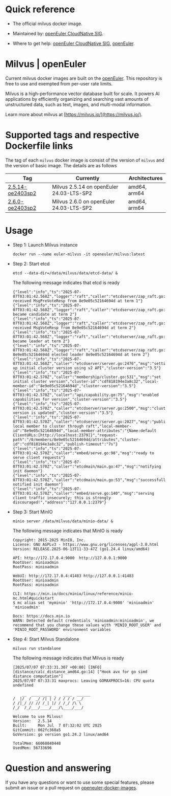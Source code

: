 # Quick reference

- The official milvus docker image.

- Maintained by: [openEuler CloudNative SIG](https://gitee.com/openeuler/cloudnative).

- Where to get help: [openEuler CloudNative SIG](https://gitee.com/openeuler/cloudnative), [openEuler](https://gitee.com/openeuler/community).

# Milvus | openEuler
Current milvus docker images are built on the [openEuler](https://repo.openeuler.org/). This repository is free to use and exempted from per-user rate limits.

Milvus is a high-performance vector database built for scale. It powers AI applications by efficiently organizing and searching vast amounts of unstructured data, such as text, images, and multi-modal information.

Learn more about milvus at [https://milvus.io/](https://milvus.io/).

# Supported tags and respective Dockerfile links
The tag of each `milvus` docker image is consist of the version of `milvus` and the version of basic image. The details are as follows

| Tag                                                                                                                                 | Currently                                | Architectures |
|-------------------------------------------------------------------------------------------------------------------------------------|------------------------------------------|---------------|
| [2.5.14-oe2403sp2](https://gitee.com/openeuler/openeuler-docker-images/blob/master/Database/milvus/2.5.14/24.03-lts-sp2/Dockerfile) | Milvus 2.5.14 on openEuler 24.03-LTS-SP2 | amd64, arm64  |
| [2.6.0-oe2403sp2](https://gitee.com/openeuler/openeuler-docker-images/blob/master/Database/milvus/2.6.0/24.03-lts-sp2/Dockerfile)   | Milvus 2.6.0 on openEuler 24.03-LTS-SP2  | amd64, arm64  |

# Usage

- Step 1: Launch Milvus instance
    ```
    docker run --name euler-milvus -it openeuler/milvus:latest
    ```
- Step 2: Start etcd
	```
    etcd --data-dir=/data/milvus/data/etcd-data/ &
    ```
    The following message indicates that etcd is ready
    ```
    {"level":"info","ts":"2025-07-07T03:01:42.568Z","logger":"raft","caller":"etcdserver/zap_raft.go:77","msg":"8e9e05c52164694d received MsgPreVoteResp from 8e9e05c52164694d at term 1"}
    {"level":"info","ts":"2025-07-07T03:01:42.568Z","logger":"raft","caller":"etcdserver/zap_raft.go:77","msg":"8e9e05c52164694d became candidate at term 2"}
    {"level":"info","ts":"2025-07-07T03:01:42.568Z","logger":"raft","caller":"etcdserver/zap_raft.go:77","msg":"8e9e05c52164694d received MsgVoteResp from 8e9e05c52164694d at term 2"}
    {"level":"info","ts":"2025-07-07T03:01:42.568Z","logger":"raft","caller":"etcdserver/zap_raft.go:77","msg":"8e9e05c52164694d became leader at term 2"}
    {"level":"info","ts":"2025-07-07T03:01:42.568Z","logger":"raft","caller":"etcdserver/zap_raft.go:77","msg":"raft.node: 8e9e05c52164694d elected leader 8e9e05c52164694d at term 2"}
    {"level":"info","ts":"2025-07-07T03:01:42.568Z","caller":"etcdserver/server.go:2476","msg":"setting up initial cluster version using v2 API","cluster-version":"3.5"}
    {"level":"info","ts":"2025-07-07T03:01:42.570Z","caller":"membership/cluster.go:531","msg":"set initial cluster version","cluster-id":"cdf818194e3a8c32","local-member-id":"8e9e05c52164694d","cluster-version":"3.5"}
    {"level":"info","ts":"2025-07-07T03:01:42.570Z","caller":"api/capability.go:75","msg":"enabled capabilities for version","cluster-version":"3.5"}
    {"level":"info","ts":"2025-07-07T03:01:42.570Z","caller":"etcdserver/server.go:2500","msg":"cluster version is updated","cluster-version":"3.5"}
    {"level":"info","ts":"2025-07-07T03:01:42.570Z","caller":"etcdserver/server.go:2027","msg":"published local member to cluster through raft","local-member-id":"8e9e05c52164694d","local-member-attributes":"{Name:default ClientURLs:[http://localhost:2379]}","request-path":"/0/members/8e9e05c52164694d/attributes","cluster-id":"cdf818194e3a8c32","publish-timeout":"7s"}
    {"level":"info","ts":"2025-07-07T03:01:42.570Z","caller":"embed/serve.go:98","msg":"ready to serve client requests"}
    {"level":"info","ts":"2025-07-07T03:01:42.570Z","caller":"etcdmain/main.go:47","msg":"notifying init daemon"}
    {"level":"info","ts":"2025-07-07T03:01:42.570Z","caller":"etcdmain/main.go:53","msg":"successfully notified init daemon"}
    {"level":"info","ts":"2025-07-07T03:01:42.570Z","caller":"embed/serve.go:140","msg":"serving client traffic insecurely; this is strongly discouraged!","address":"127.0.0.1:2379"}
    ```
- Step 3: Start MinIO
    ```
    minio server /data/milvus/data/minio-data/ &
    ```
    The following message indicates that MinIO is ready
    ```
    Copyright: 2015-2025 MinIO, Inc.
    License: GNU AGPLv3 - https://www.gnu.org/licenses/agpl-3.0.html
    Version: RELEASE.2025-06-13T11-33-47Z (go1.24.4 linux/amd64)

    API: http://172.17.0.4:9000  http://127.0.0.1:9000
    RootUser: minioadmin
    RootPass: minioadmin

    WebUI: http://172.17.0.4:41483 http://127.0.0.1:41483
    RootUser: minioadmin
    RootPass: minioadmin

    CLI: https://min.io/docs/minio/linux/reference/minio-mc.html#quickstart
    $ mc alias set 'myminio' 'http://172.17.0.4:9000' 'minioadmin' 'minioadmin'

    Docs: https://docs.min.io
    WARN: Detected default credentials 'minioadmin:minioadmin', we recommend that you change these values with 'MINIO_ROOT_USER' and 'MINIO_ROOT_PASSWORD' environment variables
    ```

- Step 4: Start Milvus Standalone
    ```
    milvus run standalone
    ```
    The following message indicates that Milvus is ready
    ```
    [2025/07/07 07:33:31.307 +00:00] [INFO] [distance/calc_distance_amd64.go:14] ["Hook avx for go simd distance computation"]
    2025/07/07 07:33:31 maxprocs: Leaving GOMAXPROCS=16: CPU quota undefined

        __  _________ _   ____  ______
    /  |/  /  _/ /| | / / / / / __/
    / /|_/ // // /_| |/ / /_/ /\ \
    /_/  /_/___/____/___/\____/___/

    Welcome to use Milvus!
    Version:   2.5.14
    Built:     Mon Jul  7 07:32:02 UTC 2025
    GitCommit: 062fc368a5
    GoVersion: go version go1.24.2 linux/amd64

    TotalMem: 66068840448
    UsedMem: 56733696
    ```

# Question and answering
If you have any questions or want to use some special features, please submit an issue or a pull request on [openeuler-docker-images](https://gitee.com/openeuler/openeuler-docker-images).